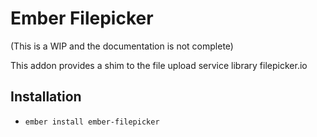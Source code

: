 # Ember Filepicker
(This is a WIP and the documentation is not complete)

This addon provides a shim to the file upload service library filepicker.io

## Installation

* `ember install ember-filepicker`